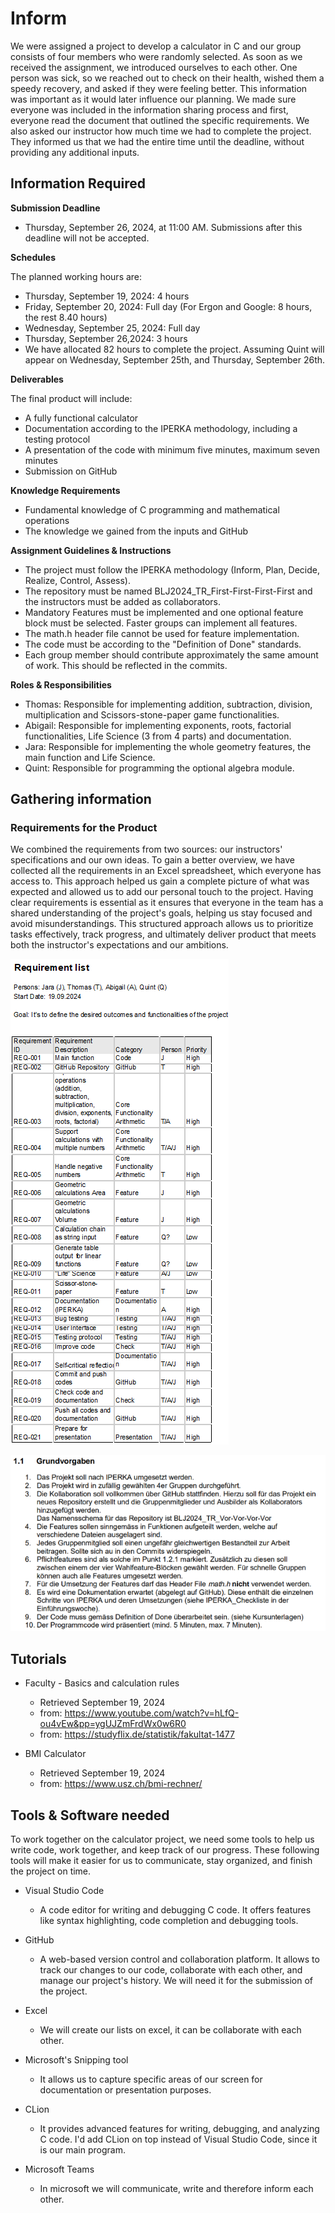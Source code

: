 # Inform
We were assigned a project to develop a calculator in C and our group consists of four members who were randomly selected. As soon as we received the assignment, we introduced ourselves to each other. One person was sick, so we reached out to check on their health, wished them a speedy recovery, and asked if they were feeling better. This information was important as it would later influence our planning. We made sure everyone was included in the information sharing process and first, everyone read the document that outlined the specific requirements. We also asked our instructor how much time we had to complete the project. They informed us that we had the entire time until the deadline, without providing any additional inputs.

## Information Required
**Submission Deadline** 
* Thursday, September 26, 2024, at 11:00 AM. Submissions after this deadline will not be accepted.

**Schedules**

The planned working hours are:
* Thursday, September 19, 2024: 4 hours
* Friday, September 20, 2024: Full day (For Ergon and Google: 8 hours, the rest 8.40 hours)
* Wednesday, September 25, 2024: Full day
* Thursday, September 26,2024: 3 hours
* We have allocated 82 hours to complete the project. Assuming Quint will appear on Wednesday, September 25th, and Thursday, September 26th.

**Deliverables**

The final product will include:
* A fully functional calculator
* Documentation according to the IPERKA methodology, including a testing protocol
* A presentation of the code with minimum five minutes, maximum seven minutes
* Submission on GitHub

**Knowledge Requirements**
* Fundamental knowledge of C programming and mathematical operations
* The knowledge we gained from the inputs and GitHub

**Assignment Guidelines & Instructions**
* The project must follow the IPERKA methodology (Inform, Plan, Decide, Realize, Control, Assess).
* The repository must be named BLJ2024_TR_First-First-First-First and the instructors must be added as collaborators.
* Mandatory Features must be implemented and one optional feature block must be selected. Faster groups can implement all features.
* The math.h header file cannot be used for feature implementation.
* The code must be according to the "Definition of Done" standards.
* Each group member should contribute approximately the same amount of work. This should be reflected in the commits.

**Roles & Responsibilities**
* Thomas: Responsible for implementing addition, subtraction, division, multiplication and Scissors-stone-paper game functionalities.
* Abigail: Responsible for implementing exponents, roots, factorial functionalities, Life Science (3 from 4 parts) and documentation.
* Jara: Responsible for implementing the whole geometry features, the main function and Life Science.
* Quint: Responsible for programming the optional algebra module. 

## Gathering information
### Requirements for the Product
We combined the requirements from two sources: our instructors' specifications and our own ideas. To gain a better overview, we have collected all the requirements in an Excel spreadsheet, which everyone has access to. This approach helped us gain a complete picture of what was expected and allowed us to add our personal touch to the project. Having clear requirements is essential as it ensures that everyone in the team has a shared understanding of the project's goals, helping us stay focused and avoid misunderstandings. This structured approach allows us to prioritize tasks effectively, track progress, and ultimately deliver product that meets both the instructor's expectations and our ambitions.

![Screenshot](https://github.com/tlsstern/BLJ2024_TR_Tho-Abi-Jar-Qui/blob/main/Taschenrechner/Documentation/Images/Requirement%20list_Calculator%20Project_Inform.png)

![Requirement list instructor](https://github.com/tlsstern/BLJ2024_TR_Tho-Abi-Jar-Qui/blob/main/Taschenrechner/Documentation/Images/Grundvorgaben_Calculator%20project_inform.png)

## Tutorials
* Faculty - Basics and calculation rules
  * Retrieved September 19, 2024
  * from: https://www.youtube.com/watch?v=hLfQ-ou4vEw&pp=ygUJZmFrdWx0w6R0
  * from: https://studyflix.de/statistik/fakultat-1477

* BMI Calculator
  * Retrieved September 19, 2024
  * from: https://www.usz.ch/bmi-rechner/ 

## Tools & Software needed
To work together on the calculator project, we need some tools to help us write code, work together, and keep track of our progress. These following tools will make it easier for us to communicate, stay organized, and finish the project on time.

* Visual Studio Code
  * A code editor for writing and debugging C code. It offers features like syntax highlighting, code completion and debugging tools.
 
* GitHub
  * A web-based version control and collaboration platform. It allows to track our changes to our code, collaborate with each other, and manage our project's history. We will need it for the submission of the project.

* Excel
  * We will create our lists on excel, it can be collaborate with each other. 

* Microsoft's Snipping tool
  * It allows us to capture specific areas of our screen for documentation or presentation purposes.

* CLion
  * It provides advanced features for writing, debugging, and analyzing C code. I'd add CLion on top instead of Visual Studio Code, since it is our main program.

* Microsoft Teams
  * In microsoft we will communicate, write and therefore inform each other.






